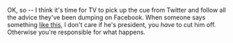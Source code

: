 OK, so -- I think it's time for TV to pick up the cue from Twitter and follow all the advice they've been dumping on Facebook. When someone says something <a href="https://twitter.com/oliverdarcy/status/1300620487207399424">like this</a>, I don't care if he's president, you <i>have</i> to cut him off. Otherwise you're responsible for what happens.
